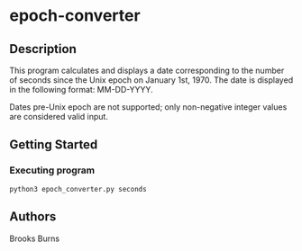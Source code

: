 # epoch-converter

## Description

This program calculates and displays a date corresponding to the number of seconds since the Unix epoch on January 1st, 1970. The date is displayed in the following format: MM-DD-YYYY.

Dates pre-Unix epoch are not supported; only non-negative integer values are considered valid input.

## Getting Started

### Executing program

```
python3 epoch_converter.py seconds
```

## Authors

Brooks Burns
